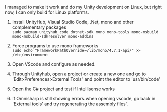 I managed to make it work and do my Unity development on Linux, but right now, I can only build for Linux platforms.

1. Install UnityHub, Visual Studio Code, .Net, mono and other complementary packages  
`sudo pacman unityhub code dotnet-sdk mono mono-tools mono-msbuild mono-msbuild-sdkresolver mono-addins`

1. Force programs to use mono frameworks  
`sudo echo "FrameworkPathOverride=/lib/mono/4.7.1-api/" >> /etc/environment`

3. Open VScode and configure as needed.

4. Through Unityhub, open a project or create a new one and go to 'Edit>Preferences>External Tools' and point the editor to 'usr/bin/code'

5. Open the C# project and test if Intellisense works

6. If Omnisharp is still showing errors when opening vscode,
go back in 'External tools' and try regenerating the assembly files'.
